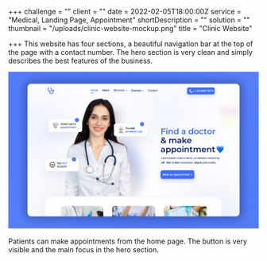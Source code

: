 +++
challenge = ""
client = ""
date = 2022-02-05T18:00:00Z
service = "Medical, Landing Page, Appointment"
shortDescription = ""
solution = ""
thumbnail = "/uploads/clinic-website-mockup.png"
title = "Clinic Website"

+++
This website has four sections, a beautiful navigation bar at the top of the page with a contact number. The hero section is very clean and simply describes the best features of the business.

![clinic website ui made by avizitRX](/uploads/clinic-website-mockup.png)

Patients can make appointments from the home page. The button is very visible and the main focus in the hero section.